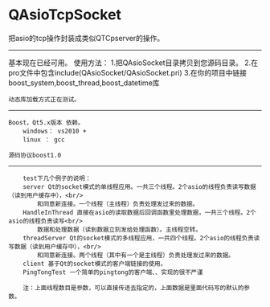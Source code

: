 # QAsioTcpSocket
把asio的tcp操作封装成类似QTCpserver的操作。

*********
基本现在已经可用。
使用方法：
    1.把QAsioSocket目录拷贝到您源码目录。
    2.在pro文件中包含include(QAsioSocket/QAsioSocket.pri)
    3.在你的项目中链接boost_system,boost_thread,boost_datetime库

    动态库加载方式正在测试。
    
**************************************
    Boost，Qt5.x版本 依赖。
        windows： vs2010 +
        linux ： gcc

    源码协议boost1.0

***************************************

        test下几个例子的说明：
        server Qt的socket模式的单线程应用。一共三个线程。2个asio的线程负责读写数据（读到用户缓存中），<br/>
            和同意新连接。一个线程（主线程）负责处理发过来的数据。
        HandleInThread 直接在asio的读取数据后回调函数里处理数据，一共三个线程。2个asio的线程负责读写<br/>
            数据和处理数据（读到数据立刻发给处理函数）。主线程空转。
        threadServer Qt的socket模式的多线程应用，一共四个线程。2个asio的线程负责读写数据（读到用户缓存中），<br/>
            和同意新连接。两个线程（其中有一个是主线程）负责处理发过来的数据。
        client 基于Qt的socket模式的客户端链接的使用。
        PingTongTest 一个简单的pingtong的客户端、、实现的很不严谨
        
        注：上面线程数目是参数，可以直接传进去指定的，上面数据是里面代码写的默认的参数。